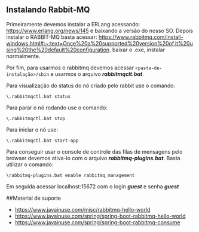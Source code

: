 ## Instalando Rabbit-MQ

Primeiramente devemos instalar a ERLang acessando: https://www.erlang.org/news/145 e baixando a versão do nosso SO.
Depois instalar o RABBIT-MQ basta acessar: https://www.rabbitmq.com/install-windows.html#:~:text=Once%20a%20supported%20version%20of,it%20using%20the%20default%20configuration.
baixar o .exe, instalar normalmente. 

Por fim, para usarmos o rabbitmq devemos acessar `<pasta-de-instalação>/sbin` e usarmos o arquivo ***rabbitmqclt.bat***. 

Para visualização do status do nó criado pelo rabbit use o comando: 

```shell
\.rabbitmqctl.bat status
```

Para parar o nó rodando use o comando: 

```shell
\.rabbitmqctl.bat stop
```

Para iniciar o nó use: 

```shell
\.rabbitmqctl.bat start-app
```

Para conseguir usar o console de controle das filas de mensagens pelo browser devemos ativa-lo com o arquivo
***rabbitmq-plugins.bat***. Basta utilizar o comando:

```shell
\rabbitmq-plugins.bat enable rabbitmq_management
```

Em seguida acessar localhost:15672 com o login ***guest*** e senha ***guest***


##Material de suporte

- https://www.javainuse.com/misc/rabbitmq-hello-world
- https://www.javainuse.com/spring/spring-boot-rabbitmq-hello-world
- https://www.javainuse.com/spring/spring-boot-rabbitmq-consume

